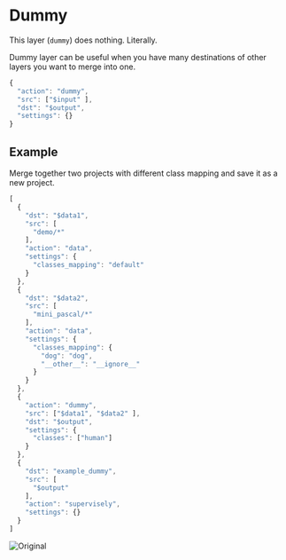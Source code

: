 # Dummy

This layer \(`dummy`\) does nothing. Literally.

Dummy layer can be useful when you have many destinations of other layers you want to merge into one.

```javascript
{
  "action": "dummy",
  "src": ["$input" ],
  "dst": "$output",
  "settings": {}
}
```

## Example

Merge together two projects with different class mapping and save it as a new project.

```javascript
[
  {
    "dst": "$data1",
    "src": [
      "demo/*"
    ],
    "action": "data",
    "settings": {
      "classes_mapping": "default"
    }
  },
  {
    "dst": "$data2",
    "src": [
      "mini_pascal/*"
    ],
    "action": "data",
    "settings": {
      "classes_mapping": {
        "dog": "dog",
        "__other__": "__ignore__"
      }
    }
  },
  {
    "action": "dummy",
    "src": ["$data1", "$data2" ],
    "dst": "$output",
    "settings": {
      "classes": ["human"]
    }
  },
  {
    "dst": "example_dummy",
    "src": [
      "$output"
    ],
    "action": "supervisely",
    "settings": {}
  }
]
```

![Original](../../../.gitbook/assets/schema.png)

